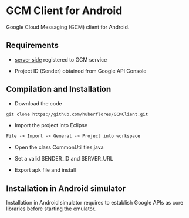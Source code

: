 GCM Client for Android
======================

Google Cloud Messaging (GCM) client for Android. 


Requirements
-------------
- [server side](https://github.com/huberflores/GCMServer.git) registered to GCM service 

- Project ID (Sender) obtained from Google API Console


Compilation and Installation
----------------------------
- Download the code

```xml
git clone https://github.com/huberflores/GCMClient.git
````
- Import the project into Eclipse

```xml
File -> Import -> General -> Project into workspace
````
- Open the class CommonUtilities.java

- Set a valid SENDER_ID and SERVER_URL

- Export apk file and install


Installation in Android simulator
--------------------------------

Installation in Android simulator requires to establish Google APIs as core libraries before starting the emulator.




